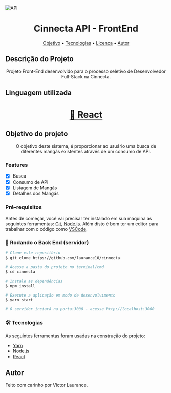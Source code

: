 ![API](https://user-images.githubusercontent.com/57143675/113038123-880d4a80-916c-11eb-94d5-1ab321077cad.PNG)

<h1 align="center">Cinnecta API - FrontEnd</h1>

<p align="center">
 <a href="#objetivo">Objetivo</a> •
 <a href="#tecnologias">Tecnologias</a> •  
 <a href="#licenc-a">Licença</a> • 
 <a href="#autor">Autor</a>
</p>

## Descrição do Projeto
<p align="center">Projeto Front-End desenvolvido para o processo seletivo de Desenvolvedor Full-Stack na Cinnecta.</p>

## Linguagem utilizada
<h1 align="center" id="tecnologias">
    <a href="https://pt-br.reactjs.org/">🔗 React</a>
</h1>

## Objetivo do projeto
<p align="center" id="objetivo">O objetivo deste sistema, é proporcionar ao usuário uma busca de diferentes mangás existentes através de um consumo de API.</p>

### Features

- [x] Busca
- [x] Consumo de API 
- [x] Listagem de Mangás
- [x] Detalhes dos Mangás  

### Pré-requisitos

Antes de começar, você vai precisar ter instalado em sua máquina as seguintes ferramentas:
[Git](https://git-scm.com), [Node.js](https://nodejs.org/en/). 
Além disto é bom ter um editor para trabalhar com o código como [VSCode](https://code.visualstudio.com/).

### 🎲 Rodando o Back End (servidor)

```bash
# Clone este repositório
$ git clone https://github.com/laurance10/cinnecta

# Acesse a pasta do projeto no terminal/cmd
$ cd cinnecta

# Instale as dependências
$ npm install

# Execute a aplicação em modo de desenvolvimento
$ yarn start

# O servidor inciará na porta:3000 - acesse http://localhost:3000
```

### 🛠 Tecnologias

As seguintes ferramentas foram usadas na construção do projeto:

- [Yarn](https://yarnpkg.com/)
- [Node.js](https://nodejs.org/en/)
- [React](https://pt-br.reactjs.org/)

## Autor

Feito com carinho por Victor Laurance.
